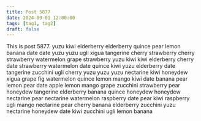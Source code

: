 ```yaml
---
title: Post 5877
date: 2024-09-01 12:00:00
tags: [tag1, tag2]
draft: false
---
```

This is post 5877.
yuzu
kiwi
elderberry
elderberry
quince
pear
lemon
banana
date
date
yuzu
yuzu
ugli
xigua
tangerine
cherry
strawberry
cherry
strawberry
watermelon
grape
strawberry
yuzu
kiwi
kiwi
elderberry
cherry
date
strawberry
watermelon
date
quince
kiwi
yuzu
elderberry
date
tangerine
zucchini
ugli
cherry
yuzu
yuzu
yuzu
nectarine
kiwi
honeydew
xigua
grape
fig
watermelon
quince
lemon
mango
kiwi
date
banana
pear
lemon
pear
date
apple
lemon
mango
grape
zucchini
strawberry
pear
honeydew
tangerine
elderberry
banana
quince
honeydew
honeydew
nectarine
pear
nectarine
watermelon
raspberry
date
pear
kiwi
raspberry
ugli
mango
nectarine
pear
cherry
banana
elderberry
zucchini
yuzu
nectarine
honeydew
date
kiwi
zucchini
ugli
lemon
banana
